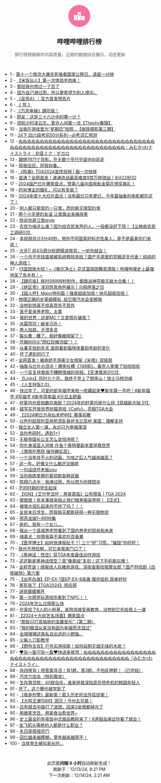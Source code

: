 <div align="center">
    <img src="./assets/icon_rank.png" alt="logo" />
    <h2>哔哩哔哩排行榜</h>
</div>

> 排行榜根据稿件内容质量，近期的数据综合展示，动态更新

<br />

<ul><li><span>1 - <a href=https://www.bilibili.com/BV14wqhYYEb3 target=_blank>第十一个南京大屠杀死难者国家公祭日，请留一分钟</a></span></li><li><span>2 - <a href=https://www.bilibili.com/BV1SJqCYzEL7 target=_blank>【米饭仙人】第一次体验羊肉串！</a></span></li><li><span>3 - <a href=https://www.bilibili.com/BV1CAqSYyEBK target=_blank>曾经我也想过一了百了</a></span></li><li><span>4 - <a href=https://www.bilibili.com/BV161q3YaEGd target=_blank>因为自己淋过雨，所以更希望为别人撑伞。</a></span></li><li><span>5 - <a href=https://www.bilibili.com/BV197qiYoEVn target=_blank>《巫师4》｜官方首发预告片</a></span></li><li><span>6 - <a href=https://www.bilibili.com/BV1eZqiY8EiP target=_blank>《&nbsp;骂&nbsp;》</a></span></li><li><span>7 - <a href=https://www.bilibili.com/BV1rmqSYyEtH target=_blank>《万恶电梯》蹲坑版！</a></span></li><li><span>8 - <a href=https://www.bilibili.com/BV1fSqmYvE5w target=_blank>网友：这是三十六计中的哪一计？</a></span></li><li><span>9 - <a href=https://www.bilibili.com/BV19rqUYfEen target=_blank>须知少时凌云志，曾许人间第一流【Theshy集锦】</a></span></li><li><span>10 - <a href=https://www.bilibili.com/BV1Gkq2YHENw target=_blank>当我在游戏里为“星期日”拍照...【崩铁摄影第三期】</a></span></li><li><span>11 - <a href=https://www.bilibili.com/BV15yqDYiE2t target=_blank>24下&nbsp;四六级考前50分系列--必考词汇预测</a></span></li><li><span>12 - <a href=https://www.bilibili.com/BV1Y9iZYUE6y target=_blank>ぬぬぬぬぬぬぬぬぬぬぬぬぬぬぬぬぬぬぬぬぬぬぬぬぬぬぬぬぬぬぬぬぬぬぬぬぬぬぬぬぬぬぬぬぬぬぬぬぬぬぬぬぬぬぬぬぬぬぬ￤みむかｩわナイストライ￤初音ミク￤ボカロ</a></span></li><li><span>13 - <a href=https://www.bilibili.com/BV1pzq3YiEqe target=_blank>跟随7671个背影，在无数个平行宇宙中向前走</a></span></li><li><span>14 - <a href=https://www.bilibili.com/BV1jdqmYhEFF target=_blank>观我往旧，同我仰春。</a></span></li><li><span>15 - <a href=https://www.bilibili.com/BV1p5qhYsEW6 target=_blank>《鸣潮》TGA2024宣传视频&nbsp;|&nbsp;每一次抉择</a></span></li><li><span>16 - <a href=https://www.bilibili.com/BV1S1qyY6EqP target=_blank>首通？全网首发！速通连战最高难度9禁万样骁凶！8分22秒32</a></span></li><li><span>17 - <a href=https://www.bilibili.com/BV1ViqGYtEBZ target=_blank>2024国产烂片爆笑盘点，暨第八届中国电影金菊花颁奖典礼！</a></span></li><li><span>18 - <a href=https://www.bilibili.com/BV119qyYNEdh target=_blank>时尚博主的婚礼，可以有多疯？</a></span></li><li><span>19 - <a href=https://www.bilibili.com/BV1FPq1YbEpx target=_blank>2024年度十大烂片盘点！没有最烂只有更烂，今年最抽象的电影都在这了！</a></span></li><li><span>20 - <a href=https://www.bilibili.com/BV1Sqq6Y8EZ8 target=_blank>别人都只能契约一只鬼，而你能无限契约鬼</a></span></li><li><span>21 - <a href=https://www.bilibili.com/BV16cq1Y8EQM target=_blank>两个小天使的友谊&nbsp;让我露出来姨母笑</a></span></li><li><span>22 - <a href=https://www.bilibili.com/BV1aLqCYGE8L target=_blank>除非你是江南style</a></span></li><li><span>23 - <a href=https://www.bilibili.com/BV1Mfq8YiEQb target=_blank>农民为啥这么难？因为给农民发声的人，一般都没好下场！【尘肺病农民工调研03】</a></span></li><li><span>24 - <a href=https://www.bilibili.com/BV118q3YkEd1 target=_blank>本视频共计3分40秒，带你不同国家的标志性美人，是不是最美你们来说！</a></span></li><li><span>25 - <a href=https://www.bilibili.com/BV17bqcYYEco target=_blank>大牙||&nbsp;肖4马原分析题精讲带背，一听你就会！</a></span></li><li><span>26 - <a href=https://www.bilibili.com/BV1iMq3YoEvH target=_blank>一个月不充钱直接被系统移除游戏？国产手游里的究极逆天代表！纯纯的神人游戏！</a></span></li><li><span>27 - <a href=https://www.bilibili.com/BV1X2BRYCEPB target=_blank>f3篮团放大招！~《极乐净土》花式篮球团舞高清版！哔哩哔哩史上最强帅呆了有木有！~</a></span></li><li><span>28 - <a href=https://www.bilibili.com/BV1o7qKYLEbd target=_blank>【蹲坑版】耗时99999秒制作，御兽战神究极无敌大合集！！</a></span></li><li><span>29 - <a href=https://www.bilibili.com/BV1ZEqKYyEkT target=_blank>《绝区零》浅羽悠真角色展示&nbsp;|&nbsp;乌鸦停落之日</a></span></li><li><span>30 - <a href=https://www.bilibili.com/BV1X6q2YQEYn target=_blank>【超人杯】Major特别篇！强度超级加倍！快乐超级加倍！</a></span></li><li><span>31 - <a href=https://www.bilibili.com/BV19pqPYPEUm target=_blank>物理正确的史莱姆模拟,&nbsp;给它喝汽水会变稀哦</a></span></li><li><span>32 - <a href=https://www.bilibili.com/BV1LdqmYhE15 target=_blank>没想到惊喜不惊喜意外不意外</a></span></li><li><span>33 - <a href=https://www.bilibili.com/BV1J4qAYkE7Z target=_blank>真不爱来养老院，太累</a></span></li><li><span>34 - <a href=https://www.bilibili.com/BV1Bfq6YLEdZ target=_blank>我的世界：这是MC？又拿照片骗我？</a></span></li><li><span>35 - <a href=https://www.bilibili.com/BV1XWqSYcEd4 target=_blank>冰霜项羽！破釜沉舟！</a></span></li><li><span>36 - <a href=https://www.bilibili.com/BV1MKqgYgE51 target=_blank>男人拍肩，无须多言</a></span></li><li><span>37 - <a href=https://www.bilibili.com/BV1fHqhYSED8 target=_blank>猫头鹰：糟了，我好像被绑架了！</a></span></li><li><span>38 - <a href=https://www.bilibili.com/BV1daqGYFEWM target=_blank>开箱600元“网红巨桶泡面”！！</a></span></li><li><span>39 - <a href=https://www.bilibili.com/BV19GqCY5ESL target=_blank>从春天拍到冬天&nbsp;直观看到猫咪体重和年龄的变化</a></span></li><li><span>40 - <a href=https://www.bilibili.com/BV1R5q1YDEsd target=_blank>坏了遇到同行了</a></span></li><li><span>41 - <a href=https://www.bilibili.com/BV1aWirYNEpm target=_blank>全网首发！被病娇手游美少女绑架《米塔》双结局</a></span></li><li><span>42 - <a href=https://www.bilibili.com/BV1bEqrYaEJj target=_blank>抽象与烂片の顶点！爆笑吐槽《749局》，看完人笑傻了哈哈哈哈</a></span></li><li><span>43 - <a href=https://www.bilibili.com/BV1CKqSYkEhn target=_blank>一个反复拯救我于糟糕情绪的视频。【天津慢游记03】</a></span></li><li><span>44 - <a href=https://www.bilibili.com/BV13qqkYuEGo target=_blank>【Links】历时九个月，我终于登上了那座山！瑞士马特洪峰</a></span></li><li><span>45 - <a href=https://www.bilibili.com/BV1VGqXYKE6x target=_blank>《人生拌饭2.0》</a></span></li><li><span>46 - <a href=https://www.bilibili.com/BV13tqSYbEUB target=_blank>快过年了，可爱的蛇年福字来啦～收藏起来❤️新年露一手吧！#新年福字&nbsp;#写福字&nbsp;#新年简笔画&nbsp;#元旦主题画</a></span></li><li><span>47 - <a href=https://www.bilibili.com/BV1KcqQYREUz target=_blank>好莱坞也爱拍霸总爽剧？2024年的好莱坞是什么样【穿越新大陆&nbsp;01】</a></span></li><li><span>48 - <a href=https://www.bilibili.com/BV1XfqaYVEAA target=_blank>超写实开放世界扮猫游戏《Catly》，亮相TGA大会</a></span></li><li><span>49 - <a href=https://www.bilibili.com/BV1enqSYAEdT target=_blank>【2024明日方舟仙术杯#6】赛事前瞻</a></span></li><li><span>50 - <a href=https://www.bilibili.com/BV1wsqUYkE1f target=_blank>以色列趁叙利亚局势混乱吞并戈兰高地&nbsp;美国：理解支持</a></span></li><li><span>51 - <a href=https://www.bilibili.com/BV1AAqSY1Ejj target=_blank>独立女人第一课，永远只为幸福落泪</a></span></li><li><span>52 - <a href=https://www.bilibili.com/BV1Xtq6YiE6N target=_blank>当你考研时，遇到1+1</a></span></li><li><span>53 - <a href=https://www.bilibili.com/BV1iHqSYaE3H target=_blank>无极帝国长公主怎么会怕冷呢？</a></span></li><li><span>54 - <a href=https://www.bilibili.com/BV1puq6YSEna target=_blank>你化身诺亚人间体&nbsp;在各个奥特曼副本里拯救世界</a></span></li><li><span>55 - <a href=https://www.bilibili.com/BV1N5qGYkETz target=_blank>《激情在燃烧&nbsp;操作确实高》</a></span></li><li><span>56 - <a href=https://www.bilibili.com/BV11aq3Y3ERo target=_blank>一个当年并不火的动画，为啥之后人气越来越高？</a></span></li><li><span>57 - <a href=https://www.bilibili.com/BV1g1q2YJEDJ target=_blank>这一年，好像又什么都还没做呢</a></span></li><li><span>58 - <a href=https://www.bilibili.com/BV1V8q6YKEcr target=_blank>一句话烧坏老板cpu</a></span></li><li><span>59 - <a href=https://www.bilibili.com/BV1LHqSYYEwx target=_blank>当你熟练掌握厄斐琉斯各种武器</a></span></li><li><span>60 - <a href=https://www.bilibili.com/BV1uXqUYpEeW target=_blank>陈翔六点半：我淋过雨，所以想为你撑把伞</a></span></li><li><span>61 - <a href=https://www.bilibili.com/BV1f6q8YmEQt target=_blank>不同时期的学生起床</a></span></li><li><span>62 - <a href=https://www.bilibili.com/BV1o5qBYqE6v target=_blank>【IGN】《艾尔登法环：黑夜君临》公布预告&nbsp;|&nbsp;TGA&nbsp;2024</a></span></li><li><span>63 - <a href=https://www.bilibili.com/BV18pq1YLEQC target=_blank>桀桀桀！有本事就来阻止我们暗黑服装界呀！【泛式】</a></span></li><li><span>64 - <a href=https://www.bilibili.com/BV1qLqmYZEMM target=_blank>被我大招扎起来你不炸了吗？！！</a></span></li><li><span>65 - <a href=https://www.bilibili.com/BV1vQquYSEJx target=_blank>全民末日求生，而我每天都能获得一种无限物资</a></span></li><li><span>66 - <a href=https://www.bilibili.com/BV1PVqHYNEAE target=_blank>邪恶龙娘1~9999集</a></span></li><li><span>67 - <a href=https://www.bilibili.com/BV14qqSYHEaK target=_blank>是的，我有一个女儿。。</a></span></li><li><span>68 - <a href=https://www.bilibili.com/BV12FqSY2Ebn target=_blank>我从一个县城养老院看到了国内养老的现状和未来</a></span></li><li><span>69 - <a href=https://www.bilibili.com/BV16uqSY6ESH target=_blank>缉毒犬：你猜我喜不喜欢吃百香果</a></span></li><li><span>70 - <a href=https://www.bilibili.com/BV1hiqJY6Edz target=_blank>【医学博士】如何快速瘦肚子？|&nbsp;三个“好”习惯，“摧毁”你的肝！</a></span></li><li><span>71 - <a href=https://www.bilibili.com/BV1bdqTYuEZc target=_blank>我也不想捡啊，可它来我家门口了！</a></span></li><li><span>72 - <a href=https://www.bilibili.com/BV1DgqqYHE4U target=_blank>《黑神话：悟空》获TGA年度最佳动作游戏</a></span></li><li><span>73 - <a href=https://www.bilibili.com/BV1khq8Y9ErT target=_blank>这还能是黑神话悟空？真“像素级”复刻！这下手机能玩辣！</a></span></li><li><span>74 - <a href=https://www.bilibili.com/BV169q6YUEqi target=_blank>全程荒诞！绑架线人玩赌命游戏，深夜查案找按摩女郎？国产刑侦剧《白夜破晓》第六案</a></span></li><li><span>75 - <a href=https://www.bilibili.com/BV1mWq8YbET9 target=_blank>【出苍白海】EP-EX-1至EP-EX-8突袭&nbsp;摆完挂机&nbsp;简单好抄</a></span></li><li><span>76 - <a href=https://www.bilibili.com/BV1DTqqYWEQq target=_blank>笑死我了【TGA2024】观后感</a></span></li><li><span>77 - <a href=https://www.bilibili.com/BV1tcqhYPEyj target=_blank>谜底缓缓揭开</a></span></li><li><span>78 - <a href=https://www.bilibili.com/BV1NEqUY1EYF target=_blank>第一次感觉玩游戏伤害到了NPC！！</a></span></li><li><span>79 - <a href=https://www.bilibili.com/BV1xSqhYhEH9 target=_blank>2024年怎么过得那么快</a></span></li><li><span>80 - <a href=https://www.bilibili.com/BV1aWqmYpEpA target=_blank>在家咬了6人的小柯基，来狗场接受再教育，没想到它先给我上一课</a></span></li><li><span>81 - <a href=https://www.bilibili.com/BV1ofqbY1Erk target=_blank>【2024十大综艺名场面】爆笑盘点</a></span></li><li><span>82 - <a href=https://www.bilibili.com/BV1qaqcYhEMC target=_blank>“那些只打高端局的宝藏音乐”（第二期）</a></span></li><li><span>83 - <a href=https://www.bilibili.com/BV1n5qhYsERk target=_blank>“我的眼泪从来没有因为幸福而流泪过”</a></span></li><li><span>84 - <a href=https://www.bilibili.com/BV1TEqDYWESN target=_blank>全城搜捕这条私自出逃的小野鱼。</a></span></li><li><span>85 - <a href=https://www.bilibili.com/BV1XLqCYGEci target=_blank>火柴人刀影教学</a></span></li><li><span>86 - <a href=https://www.bilibili.com/BV1PwqSYjEQv target=_blank>【野外生存】户外实用技能！如何自制无烟无味的木炭？</a></span></li><li><span>87 - <a href=https://www.bilibili.com/BV1gKqUY9E4L target=_blank>❤杂～鱼♡杂～鱼❤快进来挨骂￤ぬぬぬぬぬぬぬぬぬぬぬぬぬぬぬぬぬぬぬぬぬぬぬぬぬぬぬぬぬぬぬぬぬぬぬぬぬぬぬぬぬぬぬぬぬ『みむかｩわナイストライ』</a></span></li><li><span>88 - <a href=https://www.bilibili.com/BV1hSqNYvEzR target=_blank>肖四带背丨把答案背活！背1题，答3题，不怕反押题！（已完结）</a></span></li><li><span>89 - <a href=https://www.bilibili.com/BV1puqKYQEM2 target=_blank>巧克力空岛（特别嘉宾）</a></span></li><li><span>90 - <a href=https://www.bilibili.com/BV1B6qrY7EZv target=_blank>生存靠贷款，40就自杀，谁来拯救深陷高负债危机的韩国年轻人</a></span></li><li><span>91 - <a href=https://www.bilibili.com/BV1mfqUY7EPu target=_blank>坏了，这个梗也被学到了</a></span></li><li><span>92 - <a href=https://www.bilibili.com/BV1tyqJYNEzp target=_blank>《我是刑警》最新案！载入历史的法外狂徒案！</a></span></li><li><span>93 - <a href=https://www.bilibili.com/BV1DRqDYZEWD target=_blank>【大鸣王潮1566】团灭！今州五兄弟！</a></span></li><li><span>94 - <a href=https://www.bilibili.com/BV1ZeqUYeEk4 target=_blank>吕布就去中路打了波团，回来3坐塔都掉光了</a></span></li><li><span>95 - <a href=https://www.bilibili.com/BV1geq6YYE4m target=_blank>用微笑烹饪，用美食治愈世界~</a></span></li><li><span>96 - <a href=https://www.bilibili.com/BV1a7q3YDEzH target=_blank>史上最全的年夜饭中式甜品教程来了！6道甜品保证你看了就会！</a></span></li><li><span>97 - <a href=https://www.bilibili.com/BV1UrqkYvEZX target=_blank>坐飞机头等舱的人都是什么职业？</a></span></li><li><span>98 - <a href=https://www.bilibili.com/BV1iQq3YtEJ2 target=_blank>冬日穿搭很开门</a></span></li><li><span>99 - <a href=https://www.bilibili.com/BV1oPq8YGEtz target=_blank>回忆越来越模糊，童年越来越邪乎！</a></span></li><li><span>100 - <a href=https://www.bilibili.com/BV1CgqQYmEpa target=_blank>当体育生被叫家长时...</a></span></li></ul>

<br />

<p align=center>此页面<strong>间隔 6 小时</strong>自动刷新生成！<br>刷新于：12/13/24, 8:21 PM<br>下一次刷新：12/14/24, 2:21 AM</p>
